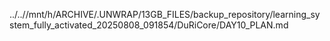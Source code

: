 ../..//mnt/h/ARCHIVE/.UNWRAP/13GB_FILES/backup_repository/learning_system_fully_activated_20250808_091854/DuRiCore/DAY10_PLAN.md